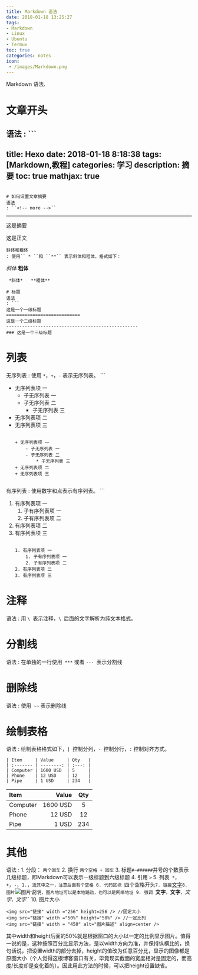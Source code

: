 ```yaml
---
title: Markdown 语法
date: 2018-01-18 13:25:27
tags:
- Markdown
- Linux
- Ubuntu
- Termux
toc: true
categories: notes
icon:
 - /images/Markdown.png
---
```

 Markdown 语法.
# 文章开头
语法
: ```
  ---
  title: Hexo
  date: 2018-01-18 8:18:38
  tags: [Markdown,教程]
  categories: 学习
  description: 摘要
  toc: true
  mathjax: true
  ---
  ```

# 如何设置文章摘要
语法
: ``<!-- more -->``
  ```
  ---
  这是摘要
  <!-- more -->
  这是正文
  ```
斜体和粗体
: 使用`` * ``和 ``**`` 表示斜体和粗体，格式如下：
  ```
  *斜体*
  **粗体**
  ```
   *斜体*   **粗体**

# 标题
语法
: ```
  这是一个一级标题
  ============================
  这是一个二级标题
  --------------------------------------------------
  ### 这是一个三级标题
  ```

# 列表
无序列表
:	使用 `*`，`+`，`-` 表示无序列表。
	```
+ 无序列表项 一
	- 子无序列表 一
	- 子无序列表 二
		* 子无序列表 三
+ 无序列表项 二
+ 无序列表项 三
	```

	+ 无序列表项 一
		- 子无序列表 一
		- 子无序列表 二
			* 子无序列表 三
	+ 无序列表项 二
	+ 无序列表项 三


有序列表
:	使用数字和点表示有序列表。
	```
1. 有序列表项 一
	1. 子有序列表项 一
	2. 子有序列表项 二
2. 有序列表项 二
3. 有序列表项 三
	```

	1. 有序列表项 一
		1. 子有序列表项 一
		2. 子有序列表项 二
	2. 有序列表项 二
	3. 有序列表项 三

# 注释
语法
: 用 `\ `表示注释，`\ `后面的文字解析为纯文本格式。

# 分割线
语法
: 在单独的一行使用` ***` 或者 `--- `表示分割线

# 删除线
语法
: 使用` ~~` 表示删除线

# 绘制表格
语法
: 绘制表格格式如下，`| `控制分列，`- `控制分行，`:` 控制对齐方式。
  ```
  | Item     | Value     | Qty   |
  | :------- | --------: | :---: |
  | Computer | 1600 USD  | 5     |
  | Phone    | 12 USD    | 12    |
  | Pipe     | 1 USD     | 234   |
  ```

  | Item     | Value     | Qty   |
  | :------- | --------: | :---: |
  | Computer | 1600 USD  | 5     |
  | Phone    | 12 USD    | 12    |
  | Pipe     | 1 USD     | 234   |



#  其他
语法
: 1. 分段： ``两个回车``
  2. 换行 ``两个空格 + 回车``
  3. 标题`` #~###### ``井号的个数表示几级标题，即Markdown可以表示一级标题到六级标题
  4. 引用 ``>``
  5. 列表`` *``，``+``，``-``，``1.``，``选其中之一，注意后面有个空格
  6. 代码区块 ``四个空格开头``
  7. 链接 ``[文字](链接地址)``
  8. 图片 ``![图片说明](图片地址)``，图片地址可以是本地路劲，也可以是网络地址
  9. 强调 ``**文字**``，``__文字__``，``_文字_``，``*文字*``
  10. 图片大小
  ```
  <img src="链接" width ="256" height=256 /> //固定大小
  <img src="链接" width ="50%" height="50%" /> //一定比列
  <img src="链接" width = "450" alt="图片描述" align=center />
  ```
  其中width和height后面的50%就是根据窗口的大小以一定的比例显示图片。值得一说的是，这种按照百分比显示方法，是以width方向为准，并保持纵横比的，换句话说，把设置width的部分去掉，height的值改为任意百分比，显示的图像都是原图大小（个人觉得这根博客窗口有关，毕竟现实截面的宽度相对是固定的，而高度/长度却是变化着的）。因此用此方法的时候，可以把height设置缺省。

